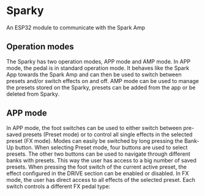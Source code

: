 # Sparky
An ESP32 module to communicate with the Spark Amp

## Operation modes
The Sparky has two operation modes, APP mode and AMP mode.
In APP mode, the pedal is in standard operation mode. It behaves like the Spark App towards the Spark Amp and can then be used to switch between presets and/or switch effects on and off.
AMP mode can be used to manage the presets stored on the Sparky, presets can be added from the app or be deleted from Sparky.

## APP mode
In APP mode, the foot switches can be used to either switch between pre-saved presets (Preset mode) or to control all single effects in the selected preset (FX mode). Modes can easily be switched by long pressing the Bank-Up button.
When selecting Preset mode, four buttons are used to select presets. The other two buttons can be used to navigate through different banks with presets. This way the user has access to a big number of saved presets. When pressing the foot switch of the current active preset, the effect configured in the DRIVE section can be enabled or disabled.
In FX mode, the user has direct access to all effects of the selected preset. 
Each switch controls a different FX pedal type:
